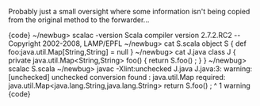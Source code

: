 Probably just a small oversight where some information isn't being copied from the original method to the forwarder...

{code}
  ~/newbug> scalac -version
Scala compiler version 2.7.2.RC2 -- Copyright 2002-2008, LAMP/EPFL
  ~/newbug> cat S.scala 
object S { def foo:java.util.Map[String,String] = null }
  ~/newbug> cat J.java 
class J {
	private java.util.Map<String,String> foo() {
		return S.foo() ;
	}
}
  ~/newbug> scalac S.scala 
  ~/newbug> javac -Xlint:unchecked J.java
J.java:3: warning: [unchecked] unchecked conversion
found   : java.util.Map
required: java.util.Map<java.lang.String,java.lang.String>
		return S.foo() ;
                            ^
1 warning
{code}


